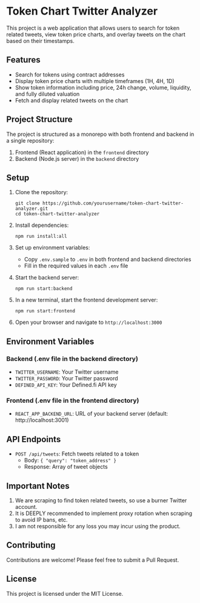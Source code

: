 # Token Chart Twitter Analyzer

This project is a web application that allows users to search for token related tweets, view token price charts, and overlay tweets on the chart based on their timestamps.

## Features

- Search for tokens using contract addresses
- Display token price charts with multiple timeframes (1H, 4H, 1D)
- Show token information including price, 24h change, volume, liquidity, and fully diluted valuation
- Fetch and display related tweets on the chart

## Project Structure

The project is structured as a monorepo with both frontend and backend in a single repository:

1. Frontend (React application) in the `frontend` directory
2. Backend (Node.js server) in the `backend` directory

## Setup

1. Clone the repository:
   ```
   git clone https://github.com/yourusername/token-chart-twitter-analyzer.git
   cd token-chart-twitter-analyzer
   ```

2. Install dependencies:
   ```
   npm run install:all
   ```

3. Set up environment variables:
   - Copy `.env.sample` to `.env` in both frontend and backend directories
   - Fill in the required values in each `.env` file

4. Start the backend server:
   ```
   npm run start:backend
   ```

5. In a new terminal, start the frontend development server:
   ```
   npm run start:frontend
   ```

6. Open your browser and navigate to `http://localhost:3000`

## Environment Variables

### Backend (.env file in the backend directory)

- `TWITTER_USERNAME`: Your Twitter username
- `TWITTER_PASSWORD`: Your Twitter password
- `DEFINED_API_KEY`: Your Defined.fi API key

### Frontend (.env file in the frontend directory)

- `REACT_APP_BACKEND_URL`: URL of your backend server (default: http://localhost:3001)

## API Endpoints

- `POST /api/tweets`: Fetch tweets related to a token
  - Body: `{ "query": "token_address" }`
  - Response: Array of tweet objects

## Important Notes

1. We are scraping to find token related tweets, so use a burner Twitter account.
2. It is DEEPLY recommended to implement proxy rotation when scraping to avoid IP bans, etc.
3. I am not responsible for any loss you may incur using the product.

## Contributing

Contributions are welcome! Please feel free to submit a Pull Request.

## License

This project is licensed under the MIT License.